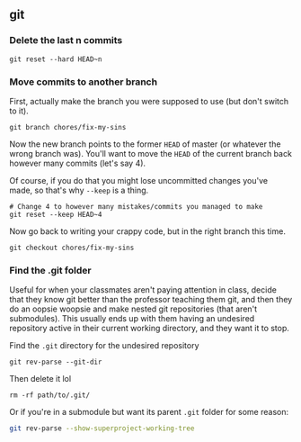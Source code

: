 ## git

### Delete the last n commits
```shell
git reset --hard HEAD~n
```

### Move commits to another branch
First, actually make the branch you were supposed to use (but don't switch
to it).
```shell
git branch chores/fix-my-sins
```

Now the new branch points to the former `HEAD` of master (or whatever the
wrong branch was). You'll want to move the `HEAD` of the current branch back
however many commits (let's say 4).

Of course, if you do that you might lose uncommitted changes you've made, so
that's why `--keep` is a thing.

```shell
# Change 4 to however many mistakes/commits you managed to make
git reset --keep HEAD~4
```

Now go back to writing your crappy code, but in the right branch this time.
```shell
git checkout chores/fix-my-sins
```

### Find the .git folder
Useful for when your classmates aren't paying attention in class, decide that
they know git better than the professor teaching them git, and then they do an
oopsie woopsie and make nested git repositories (that aren't submodules). This
usually ends up with them having an undesired repository active in their current
working directory, and they want it to stop.

Find the `.git` directory for the undesired repository
```shell
git rev-parse --git-dir
```

Then delete it lol
```shell
rm -rf path/to/.git/
```

Or if you're in a submodule but want its parent `.git` folder for some reason:
```sh
git rev-parse --show-superproject-working-tree
```
